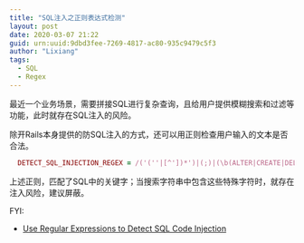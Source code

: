```yaml
---
title: "SQL注入之正则表达式检测"
layout: post
date: 2020-03-07 21:22
guid: urn:uuid:9dbd3fee-7269-4817-ac80-935c9479c5f3
author: "Lixiang"
tags:
  - SQL
  - Regex
---
```


最近一个业务场景，需要拼接SQL进行复杂查询，且给用户提供模糊搜索和过滤等功能，此时就存在SQL注入的风险。

除开Rails本身提供的防SQL注入的方式，还可以用正则检查用户输入的文本是否合法。

```ruby
  DETECT_SQL_INJECTION_REGEX = /('(''|[^'])*')|(;)|(\b(ALTER|CREATE|DELETE|DROP|EXEC(UTE){0,1}|INSERT( +INTO){0,1}|MERGE|SELECT|UPDATE|UNION( +ALL){0,1})\b)/i
```

上述正则，匹配了SQL中的关键字；当搜索字符串中包含这些特殊字符时，就存在注入风险，建议屏蔽。

FYI:
- [Use Regular Expressions to Detect SQL Code Injection](https://larrysteinle.com/2011/02/20/use-regular-expressions-to-detect-sql-code-injection/)

